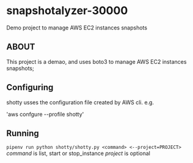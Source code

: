 # snapshotalyzer-30000
Demo project to manage AWS EC2 instances snapshots

## ABOUT
This project is a demao, and uses boto3 to manage AWS EC2 instances snapshots;

## Configuring

shotty usses the configuration file created by AWS cli. e.g.

'aws confgure --profile shotty'

## Running

`pipenv run python shotty/shotty.py <command> <--project=PROJECT>`
*command* is list, start or stop_instance
*project* is optional
